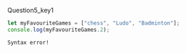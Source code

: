 Question5_key1


```javascript
let myFavouriteGames = ["chess", "Ludo", "Badminton"];
console.log(myFavouriteGames.2);
```

```solution
Syntax error!
```